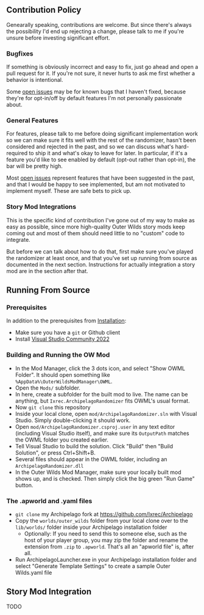 ## Contribution Policy

Genearally speaking, contributions are welcome. But since there's always the possibility I'd end up rejecting a change, please talk to me if you're unsure before investing significant effort.

### Bugfixes

If something is obviously incorrect and easy to fix, just go ahead and open a pull request for it. If you're not sure, it never hurts to ask me first whether a behavior is intentional.

Some [open issues](https://github.com/Ixrec/OuterWildsArchipelagoRandomizer/issues) may be for known bugs that I haven't fixed, because they're for opt-in/off by default features I'm not personally passionate about.

### General Features

For features, please talk to me before doing significant implementation work so we can make sure it fits well with the rest of the randomizer, hasn't been considered and rejected in the past, and so we can discuss what's hard-required to ship it and what's okay to leave for later. In particular, if it's a feature you'd like to see enabled by default (opt-out rather than opt-in), the bar will be pretty high.

Most [open issues](https://github.com/Ixrec/OuterWildsArchipelagoRandomizer/issues) represent features that have been suggested in the past, and that I would be happy to see implemented, but am not motivated to implement myself. These are safe bets to pick up.

### Story Mod Integrations

This is the specific kind of contribution I've gone out of my way to make as easy as possible, since more high-quality Outer Wilds story mods keep coming out and most of them should need little to no "custom" code to integrate.

But before we can talk about how to do that, first make sure you've played the randomizer at least once, and that you've set up running from source as documented in the next section. Instructions for actually integration a story mod are in the section after that.

## Running From Source

### Prerequisites

In addition to the prerequisites from [Installation](README.md#installation):

- Make sure you have a `git` or Github client
- Install [Visual Studio Community 2022](https://visualstudio.microsoft.com/vs/community/)

### Building and Running the OW Mod

- In the Mod Manager, click the 3 dots icon, and select "Show OWML Folder". It should open something like `%AppData%\OuterWildsModManager\OWML`.
- Open the `Mods/` subfolder.
- In here, create a subfolder for the built mod to live. The name can be anything, but `Ixrec.ArchipelagoRandomizer` fits OWML's usual format.
- Now `git clone` this repository
- Inside your local clone, open `mod/ArchipelagoRandomizer.sln` with Visual Studio. Simply double-clicking it should work.
- Open `mod/ArchipelagoRandomizer.csproj.user` in any text editor (including Visual Studio itself), and make sure its `OutputPath` matches the OWML folder you created earlier.
- Tell Visual Studio to build the solution. Click "Build" then "Build Solution", or press Ctrl+Shift+B.
- Several files should appear in the OWML folder, including an `ArchipelagoRandomizer.dll`
- In the Outer Wilds Mod Manager, make sure your locally built mod shows up, and is checked. Then simply click the big green "Run Game" button.

### The .apworld and .yaml files

- `git clone` my Archipelago fork at https://github.com/Ixrec/Archipelago
- Copy the `worlds/outer_wilds` folder from your local clone over to the `lib/worlds/` folder inside your Archipelago installation folder
  - Optionally: If you need to send this to someone else, such as the host of your player group, you may zip the folder and rename the extension from `.zip` to `.apworld`. That's all an "apworld file" is, after all.
- Run ArchipelagoLauncher.exe in your Archipelago installation folder and select "Generate Template Settings" to create a sample Outer Wilds.yaml file

## Story Mod Integration

TODO
